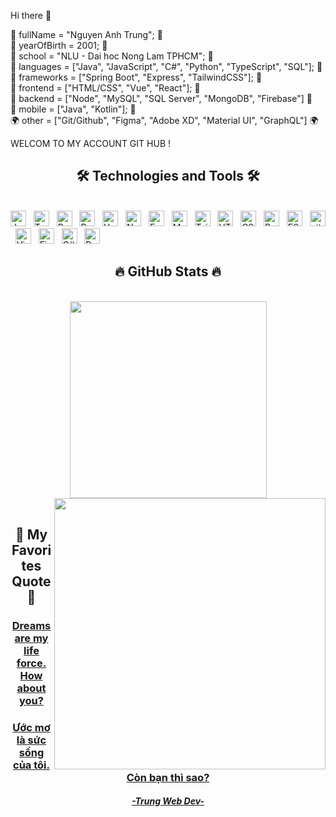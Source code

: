 Hi there 👋

🐍 fullName = "Nguyen Anh Trung"; 🐍  
🙈   yearOfBirth = 2001; 🙈   
🏫  school = "NLU - Dai hoc Nong Lam TPHCM"; 🏫  
🐬  languages = ["Java", "JavaScript", "C#", "Python",  "TypeScript", "SQL"]; 🐬   
👝 frameworks = ["Spring Boot", "Express", "TailwindCSS"]; 👝   
🐝 frontend = ["HTML/CSS", "Vue", "React"]; 🐝   
🌊  backend = ["Node", "MySQL", "SQL Server", "MongoDB", "Firebase"] 🌊   
📱 mobile = ["Java", "Kotlin"]; 📱   
🌍  other = ["Git/Github", "Figma", "Adobe XD", "Material UI", "GraphQL"] 🌍   

WELCOM TO MY ACCOUNT GIT HUB ! 

<h2 align="center">🛠 Technologies and Tools 🛠</h2>
<br>
<span><img src="https://img.shields.io/badge/JavaScript-282C34?logo=javascript&logoColor=F7DF1E" alt="JavaScript logo" title="JavaScript" height="25" /></span>
&nbsp;
<span><img src="https://img.shields.io/badge/TypeScript-282C34?logo=typescript&logoColor=3178C6" alt="TypeScript logo" title="TypeScript" height="25" /></span>
&nbsp;
<span><img src="https://img.shields.io/badge/ReactJS-282C34?logo=react&logoColor=61DAFB" alt="ReactJS logo" title="ReactJS" height="25" /></span>
&nbsp;
<span><img src="https://img.shields.io/badge/Redux-282C34?logo=redux&logoColor=764ABC" alt="Redux logo" title="Redux" height="25" /></span>
&nbsp;
<span><img src="https://img.shields.io/badge/Vue.js-282C34?logo=vue.js&logoColor=4FC08D" alt="Vue.js logo" title="Vue.js" height="25" /></span>
&nbsp;
<span><img src="https://img.shields.io/badge/Node.js-282C34?logo=node.js&logoColor=00F200" alt="Node.js logo" title="Node.js" height="25" /></span>
&nbsp;
<span><img src="https://img.shields.io/badge/Express-282C34?logo=express&logoColor=FFFFFF" alt="Express.js logo" title="Express.js" height="25" /></span>
&nbsp;
<span><img src="https://img.shields.io/badge/MongoDB-282C34?logo=mongodb&logoColor=47A248" alt="MongoDB logo" title="MongoDB" height="25" /></span>
&nbsp;
<span><img src="https://img.shields.io/badge/Tailwind%20CSS-282C34?logo=tailwind-css&logoColor=38B2AC" alt="TailwindCSS logo" title="TailwindCSS" height="25" /></span>
&nbsp;
<span><img src="https://img.shields.io/badge/HTML5-282C34?logo=html5&logoColor=E34F26" alt="HTML5 logo" title="HTML5" height="25" /></span>
&nbsp;
<span><img src="https://img.shields.io/badge/CSS3-282C34?logo=css3&logoColor=1572B6" alt="CSS3 logo" title="CSS3" height="25" /></span>
&nbsp;
<span><img src="https://img.shields.io/badge/Bootstrap-282C34?logo=bootstrap&logoColor=7952B3" alt="Bootstrap logo" title="Bootstrap" height="25" /></span>
&nbsp;
<span><img src="https://img.shields.io/badge/ESLint-282C34?logo=eslint&logoColor=4B32C3" alt="ESLint logo" title="ESLint" height="25" /></span>
&nbsp;
<span><img src="https://img.shields.io/badge/git-282C34?logo=git&logoColor=F05032" alt="git logo" title="git" height="25" /></span>
&nbsp;
<span><img src="https://img.shields.io/badge/VS%20Code-282C34?logo=visual-studio-code&logoColor=007ACC" alt="Visual Studio Code logo" title="Visual Studio Code" height="25" /></span>
&nbsp;
<span><img src="https://img.shields.io/badge/Firebase-282C34?logo=firebase&logoColor=FFCA28" alt="Firebase logo" title="Firebase" height="25" /></span>
&nbsp;
<span><img src="https://img.shields.io/badge/C%23-C%23-%23512BD4" alt="C# logo" title="C#" height="25" /></span>
&nbsp;
<span><img src="https://img.shields.io/badge/Python-%3Csvg%20role%3D%22img%22%20viewBox%3D%220%200%2024%2024%22%20xmlns%3D%22http%3A%2F%2Fwww.w3.org%2F2000%2Fsvg%22%3E%3Ctitle%3EPython%3C%2Ftitle%3E%3Cpath%20d%3D%22M14.25.18l.9.2.73.26.59.3.45.32.34.34.25.34.16.33.1.3.04.26.02.2--.01.13V8.5l--.05.63--.13.55--.21.46--.26.38--.3.31--.33.25--.35.19--.35.14--.33.1--.3.07--.26.04--.21.02H8.77l--.69.05--.59.14--.5.22--.41.27--.33.32--.27.35--.2.36--.15.37--.1.35--.07.32--.04.27--.02.21v3.06H3.17l--.21--.03--.28--.07--.32--.12--.35--.18--.36--.26--.36--.36--.35--.46--.32--.59--.28--.73--.21--.88--.14--1.05--.05--1.23.06--1.22.16--1.04.24--.87.32--.71.36--.57.4--.44.42--.33.42--.24.4--.16.36--.1.32--.05.24--.01h.16l.06.01h8.16v--.83H6.18l--.01--2.75--.02--.37.05--.34.11--.31.17--.28.25--.26.31--.23.38--.2.44--.18.51--.15.58--.12.64--.1.71--.06.77--.04.84--.02%201.27.05zm--6.3%201.98l--.23.33--.08.41.08.41.23.34.33.22.41.09.41--.09.33--.22.23--.34.08--.41--.08--.41--.23--.33--.33--.22--.41--.09--.41.09zm13.09%203.95l.28.06.32.12.35.18.36.27.36.35.35.47.32.59.28.73.21.88.14%201.04.05%201.23--.06%201.23--.16%201.04--.24.86--.32.71--.36.57--.4.45--.42.33--.42.24--.4.16--.36.09--.32.05--.24.02--.16--.01h--8.22v.82h5.84l.01%202.76.02.36--.05.34--.11.31--.17.29--.25.25--.31.24--.38.2--.44.17--.51.15--.58.13--.64.09--.71.07--.77.04--.84.01--1.27--.04--1.07--.14--.9--.2--.73--.25--.59--.3--.45--.33--.34--.34--.25--.34--.16--.33--.1--.3--.04--.25--.02--.2.01--.13v--5.34l.05--.64.13--.54.21--.46.26--.38.3--.32.33--.24.35--.2.35--.14.33--.1.3--.06.26--.04.21--.02.13--.01h5.84l.69--.05.59--.14.5--.21.41--.28.33--.32.27--.35.2--.36.15--.36.1--.35.07--.32.04--.28.02--.21V6.07h2.09l.14.01zm--6.47%2014.25l--.23.33--.08.41.08.41.23.33.33.23.41.08.41--.08.33--.23.23--.33.08--.41--.08--.41--.23--.33--.33--.23--.41--.08--.41.08z%22%2F%3E%3C%2Fsvg%3E-red" alt="Python logo" title="Python" height="25" /></span>
&nbsp;

<br>
<h2 align="center">🔥 GitHub Stats 🔥</h2>
<!-- https://github.com/anuraghazra/github-readme-stats -->
<br>
<div align=center>
  <a href="#" title="AnhTrungNguyen">
    <img width="315" align="center" src="https://github-readme-stats.vercel.app/api/top-langs/?username=AnhTrungNguyen&hide=c%23,powershell,Mathematica,Ruby,Objective-C,Objective-C%2b%2b,Cuda&title_color=61dafb&text_color=ffffff&icon_color=61dafb&bg_color=20232a&langs_count=8&layout=compact&border_color=61dafb&hide_border=true" />
  </a>
  <a href="#" title="AnhTrungNguyen">
    <img align="right" width="434" src="https://github-readme-stats.vercel.app/api?username=AnhTrungNguyen&show_icons=true&theme=react&border_color=61dafb&hide_border=true" />
  </a>
</div>
<br>
<h2 align="center">📑 My Favorites Quote 📑</h2>
<a href="#" target="_blank">
  <h3 align="center">Dreams are my life force. How about you?</h3>
  <h3 align="center">Ước mơ là sức sống của tôi. Còn bạn thì sao?</h3>
  <h5 align="center">-Trung Web Dev-</h5>

